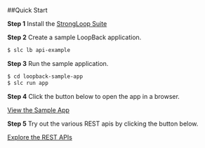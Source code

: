 ##Quick Start

**Step 1** Install the [StrongLoop Suite](#NEED_LINK)

**Step 2** Create a sample LoopBack application.

```sh
$ slc lb api-example
```
**Step 3** Run the sample application.

```sh
$ cd loopback-sample-app
$ slc run app
```

**Step 4** Click the button below to open the app in a browser.

<a href="http://localhost:3000" class="status btn btn-primary">View the Sample App</a>

**Step 5** Try out the various REST apis by clicking the button below.

<a href="http://localhost:3000/explorer" class="status btn btn-primary">Explore the REST APIs</a>
